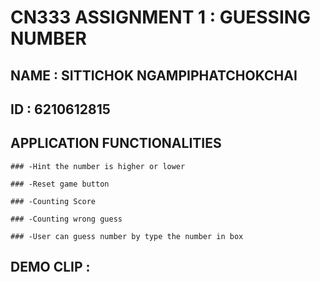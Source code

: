 # CN333 ASSIGNMENT 1 : GUESSING NUMBER

## NAME : SITTICHOK NGAMPIPHATCHOKCHAI

## ID : 6210612815

## APPLICATION FUNCTIONALITIES

    ### -Hint the number is higher or lower
    
    ### -Reset game button
    
    ### -Counting Score
    
    ### -Counting wrong guess
    
    ### -User can guess number by type the number in box
    
## DEMO CLIP : 
    
